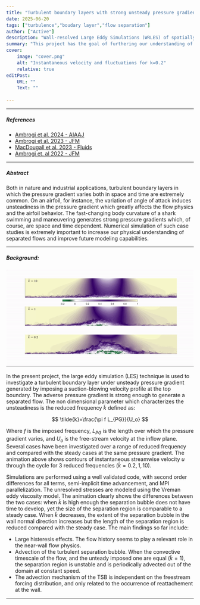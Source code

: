 ```yaml
---
title: "Turbulent boundary layers with strong unsteady pressure gradients" 
date: 2025-06-20
tags: ["turbulence","boudary layer","flow separation"]
author: ["Active"]
description: "Wall-resolved Large Eddy Simulations (WRLES) of spatially developing turbulent boundary layers with strong unsteady presssure gradients." 
summary: "This project has the goal of furthering our understanding of the physics of separated turbulent boundary layers. By imposing a freestream forcing on the boundary layer we isolate the effect of the unsteady pressure gradient on the near-wall physics. This project has potential implications on real world systems such as pitching airfoils, turbine blades, and diffusers." 
cover:
    image: "cover.png"
    alt: "Instantaneous velocity and fluctuations for k=0.2"
    relative: true
editPost:
    URL: ""
    Text: ""

---
```


---

##### References

+ [Ambrogi et al. 2024 - AIAAJ](https://arc.aiaa.org/doi/abs/10.2514/1.J064382)
+ [Ambrogi et al. 2023 - JFM](https://www.cambridge.org/core/services/aop-cambridge-core/content/view/903D02271CE967B9EB73F26D88623C84/S0022112023006900a.pdf/characterisation_of_unsteady_separation_in_a_turbulent_boundary_layer_reynolds_stresses_and_flow_dynamics.pdf)
+ [MacDougall et al. 2023 - Fluids](https://www.mdpi.com/2311-5521/8/10/273)
+ [Ambrogi et. al 2022 - JFM](https://www.cambridge.org/core/services/aop-cambridge-core/content/view/25802765C211036318F556F5DF29F46E/S0022112022005614a.pdf/characterization_of_unsteady_separation_in_a_turbulent_boundary_layer_mean_and_phaseaveraged_flow.pdf)

---

##### Abstract

Both in nature and industrial applications, turbulent boundary layers in which the pressure gradient varies both in space and time are extremely common. On an airfoil, for instance, the variation of angle of attack induces unsteadiness in the pressure gradient which greatly affects the flow physics and the airfoil behavior. The fast-changing body curvature of a shark swimming and maneuvering generates strong pressure gradients which, of course, are space and time dependent. Numerical simulation of such case studies is extremely important to increase our physical understanding of separated flows and improve future modeling capabilities.

---

##### Background:

![](upgtbl.gif)

In the present project, the large eddy simulation (LES) technique is used to investigate a turbulent boundary layer under unsteady pressure gradient generated by imposing a suction-blowing velocity profile at the top boundary. The adverse pressure gradient is strong enough to generate a separated flow. The non dimensional parameter which characterizes the unsteadiness is the reduced frequency $\tilde{k}$ defined as:

$$
\tilde{k}=\frac{\pi f L_{PG}}{U_o}
$$

Where $f$  is the imposed frequency, $L_{PG}$ is the length over which the pressure gradient varies, and $U_o$ is the free-stream velocity at the inflow plane. Several cases have been investigated over a range of reduced frequency and compared with the steady cases at the same pressure gradient. The animation above shows contours of instantaneous streamwise velocity $u$ through the cycle for 3 reduced frequencies ($\tilde{k}=0.2,1,10$).

Simulations are performed using a well validated code, with second order differences for all terms, semi-implicit time advancement, and MPI parallelization. The unresolved stresses are modeled using the Vreman eddy viscosity model. The animation clearly shows the differences between the two cases: when $\tilde{k}$ is high enough the separation bubble does not have time to develop, yet the size of the separation region is comparable to a steady case. When $\tilde{k}$ decreases, the extent of the separation bubble in the wall normal direction increases but the length of the separation region is reduced compared with the steady case. The main findings so far include:

+ Large histeresis effects. The flow history seems to play a relevant role in the near-wall flow physics.
+ Advection of the turbulent separation bubble. When the convective timescale of the flow, and the unteady imposed one are equal ($\tilde{k}=1$), the separation region is unstable and is periodically advected out of the domain at constant speed.
+ The advection mechanism of the TSB is independent on the freestream forcing distribution, and only related to the occurrence of reattachement at the wall.

---

